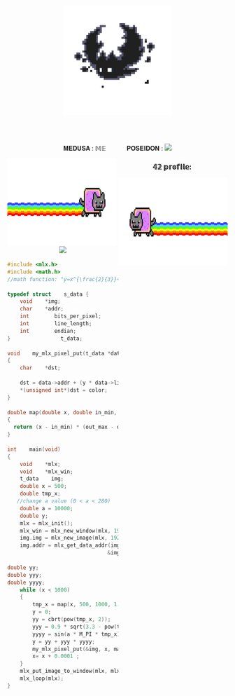 <p align="center">
  <img src="https://github.com/HYYPNNOSS/HYYPNNOSS/blob/main/1027f80aeabcbb74a2e698be71829e9e.gif" alt="batmam hhh" width="250" height="250" />
</p>
<br>
<br>
<p align="center" style="wordspac"> 𝐌𝐄𝐃𝐔𝐒𝐀 : 𝕄𝔼&nbsp;&nbsp;&nbsp;&nbsp;&nbsp;&nbsp;&nbsp;&nbsp;&nbsp;&nbsp;&nbsp;&nbsp;𝐏𝐎𝐒𝐄𝐈𝐃𝐎𝐍 : <img width="20px" src="https://cdn.jsdelivr.net/gh/devicons/devicon/icons/c/c-original.svg" /> </p>









<p>
  <img src="https://github.com/HYYPNNOSS/HYYPNNOSS/blob/main/nyan-cat-right.gif" align="left" alt="meow hhh" width="250" height="200" />
<h3 align="center"> 𝟜𝟚 𝕡𝕣𝕠𝕗𝕚𝕝𝕖: </h3>
  <img src="https://github.com/HYYPNNOSS/HYYPNNOSS/blob/main/nyan-cat-left.gif" align="right" alt="meow hhh" width="250" height="200" />
</p>
<br>
<p align="center">
<img src="https://badge42.vercel.app/api/v2/cl2i5l5rv000609mjmb5tsx1l/stats?cursusId=21&coalitionId=74">
  </p>

```c
#include <mlx.h>
#include <math.h>
//math function: "y=x^{\frac{2}{3}}+0.9*\sqrt{3.3\ -\ x^{2}}*\sin(a*\pi*x)\"

typedef struct    s_data {
    void    *img;
    char    *addr;
    int        bits_per_pixel;
    int        line_length;
    int        endian;
}                t_data;

void    my_mlx_pixel_put(t_data *data, int x, int y, int color)
{
    char    *dst;

    dst = data->addr + (y * data->line_length + x * (data->bits_per_pixel / 8));
    *(unsigned int*)dst = color;
}

double map(double x, double in_min, double in_max, double out_min, double out_max)
{
  return (x - in_min) * (out_max - out_min) / (in_max - in_min) + out_min;
}

int    main(void)
{
    void    *mlx;
    void    *mlx_win;
    t_data    img;
    double x = 500;
    double tmp_x;
   //change a value (0 < a < 280)
    double a = 10000;
    double y;
    mlx = mlx_init();
    mlx_win = mlx_new_window(mlx, 1920, 1080, "Hello world!");
    img.img = mlx_new_image(mlx, 1920, 1080);
    img.addr = mlx_get_data_addr(img.img, &img.bits_per_pixel, &img.line_length,
                                &img.endian);

double yy;
double yyy;
double yyyy;
    while (x < 1000)
    {
        tmp_x = map(x, 500, 1000, 1.8164, -1.8164);
        y = 0;
        yy = cbrt(pow(tmp_x, 2));
        yyy = 0.9 * sqrt(3.3 - pow(tmp_x, 2));
        yyyy = sin(a * M_PI * tmp_x);
        y = yy + yyy * yyyy;
        my_mlx_pixel_put(&img, x, map(y, 1.8164, -1.8164, 500, 1000), 0x002b1d69);
        x= x + 0.0001 ;
    }
    mlx_put_image_to_window(mlx, mlx_win, img.img, 0, 0);
    mlx_loop(mlx);
}
```
